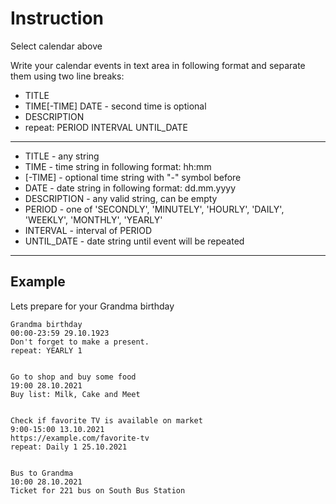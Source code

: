 # Instruction

Select calendar above

Write your calendar events in text area in following format and separate them using two line breaks:
- TITLE
- TIME[-TIME] DATE - second time is optional
- DESCRIPTION
- repeat: PERIOD INTERVAL UNTIL_DATE

-----

- TITLE - any string
- TIME - time string in following format: hh:mm
- [-TIME] - optional time string with "-" symbol before
- DATE - date string in following format: dd.mm.yyyy
- DESCRIPTION - any valid string, can be empty
- PERIOD - one of 'SECONDLY', 'MINUTELY', 'HOURLY', 'DAILY', 'WEEKLY', 'MONTHLY', 'YEARLY'
- INTERVAL - interval of PERIOD
- UNTIL_DATE - date string until event will be repeated
-----

## Example
Lets prepare for your Grandma birthday

```
Grandma birthday
00:00-23:59 29.10.1923
Don't forget to make a present.
repeat: YEARLY 1


Go to shop and buy some food
19:00 28.10.2021
Buy list: Milk, Cake and Meet


Check if favorite TV is available on market
9:00-15:00 13.10.2021
https://example.com/favorite-tv
repeat: Daily 1 25.10.2021


Bus to Grandma
10:00 28.10.2021
Ticket for 221 bus on South Bus Station
```